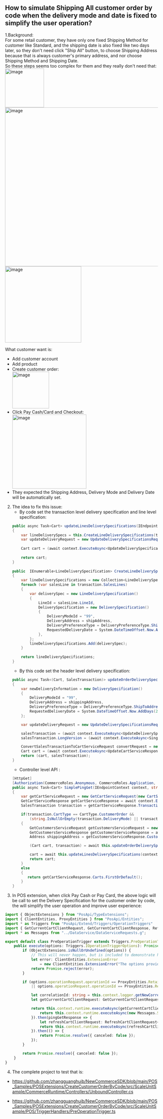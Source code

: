 ##  How to simulate Shipping All customer order by code when the delivery mode and date is fixed to simplify the user operation?

1.Background:<br/>
For some retail customer,  they have only one fixed Shipping Method for customer like Standard, and the shipping date is also fixed like two days later, so they don't need click "Ship All" button, to choose Shipping Address because that is always customer's primary address, and nor choose Shipping Method and Shipping Date.<br/>
So these steps seems too complex for them and they really don't need that:<br/>
<img width="128" alt="image" src="https://github.com/zhangguanghuib/NewCommerceSDK/assets/14832260/c424688c-968d-4480-ab54-61f8c4cc5ae4"><br/>
<img width="523" alt="image" src="https://github.com/zhangguanghuib/NewCommerceSDK/assets/14832260/be9cf250-876e-4099-aa0e-a700f768ab8a"><br/>
<img width="251" alt="image" src="https://github.com/zhangguanghuib/NewCommerceSDK/assets/14832260/5620f2da-dfbd-459f-a554-752a58492765"><br/>

What customer want is:<br/>
* Add customer account
* Add product
* Create customer order:<br/>
 <img width="121" alt="image" src="https://github.com/zhangguanghuib/NewCommerceSDK/assets/14832260/cb809bfd-bee8-4551-95be-2b138069a359"><br/>
* Click Pay Cash/Card and Checkout:<br/>
 <img width="244" alt="image" src="https://github.com/zhangguanghuib/NewCommerceSDK/assets/14832260/49ecc7d2-0d31-4815-83fb-8eaa3e864b38"><br/>
* They expected the Shipping Address, Delivery Mode and Delivery Date will be automatically set.

2. The idea to fix this issue:<br/>
   * By code set the transaction level delivery specification and line level specification:<br/>
   ```cs
   public async Task<Cart> updateLinesDeliverySpecifications(IEndpointContext context, string cartId, SalesTransaction transaction, Address shippingAddress)
   {
       var lineDeliverySpecs = this.CreateLineDeliverySpecifications(transaction, shippingAddress);
       var updateDeliveryRequest = new UpdateDeliverySpecificationsRequest(cartId, lineDeliverySpecs);
 
       Cart cart = (await context.ExecuteAsync<UpdateDeliverySpecificationsResponse>(updateDeliveryRequest).ConfigureAwait(false)).Cart;
 
       return cart;
   }
 
   public  IEnumerable<LineDeliverySpecification> CreateLineDeliverySpecifications(SalesTransaction transaction, Address shipAddress)
   {
       var lineDeliverySpecifications = new Collection<LineDeliverySpecification>();
       foreach (var salesLine in transaction.SalesLines)
       {
           var deliverySpec = new LineDeliverySpecification()
           {
               LineId = salesLine.LineId,
               DeliverySpecification = new DeliverySpecification()
               {
                   DeliveryModeId = "99",
                   DeliveryAddress = shipAddress,
                   DeliveryPreferenceType = DeliveryPreferenceType.ShipToAddress,
                   RequestedDeliveryDate = System.DateTimeOffset.Now.AddDays(2),
               },
           };
           lineDeliverySpecifications.Add(deliverySpec);
       }
 
       return lineDeliverySpecifications;
   }
   ```
   * By this code set the header level delivery specification:<br/>
    ```cs
    public async Task<(Cart, SalesTransaction)> updateOrderDeliverySpecifications(IEndpointContext context, SalesTransaction salesTransaction, Address shippingAddress)
    {
        var newDeliveryInformation = new DeliverySpecification()
        {
            DeliveryModeId = "99",
            DeliveryAddress = shippingAddress,
            DeliveryPreferenceType = DeliveryPreferenceType.ShipToAddress,
            RequestedDeliveryDate = System.DateTimeOffset.Now.AddDays(2),
        };
 
        var updateDeliveryRequest = new UpdateDeliverySpecificationsRequest(salesTransaction, newDeliveryInformation);
 
        salesTransaction = (await context.ExecuteAsync<UpdateDeliverySpecificationsResponse>(updateDeliveryRequest).ConfigureAwait(false)).ExistingCart;
        salesTransaction.LongVersion = (await context.ExecuteAsync<SingleEntityDataServiceResponse<long>>(new SaveCartVersionedDataRequest(salesTransaction)).ConfigureAwait(false)).Entity;
 
        ConvertSalesTransactionToCartServiceRequest convertRequest = new ConvertSalesTransactionToCartServiceRequest(salesTransaction);
        Cart cart = (await context.ExecuteAsync<UpdateCartServiceResponse>(convertRequest).ConfigureAwait(false)).Cart;
        return (cart, salesTransaction);
    }
    ```
    *  Controller level API :<br/>
    ```cs
    [HttpGet]
    [Authorization(CommerceRoles.Anonymous, CommerceRoles.Application, CommerceRoles.Customer, CommerceRoles.Device, CommerceRoles.Employee, CommerceRoles.Storefront)]
    public async Task<Cart> SimplePingGet(IEndpointContext context, string cartId)
    {
        var getCartServiceRequest = new GetCartServiceRequest(new CartSearchCriteria(cartId), QueryResultSettings.SingleRecord);
        GetCartServiceResponse getCartServiceResponse = await context.ExecuteAsync<GetCartServiceResponse>(getCartServiceRequest).ConfigureAwait(false);
        SalesTransaction transaction = getCartServiceResponse.Transactions.SingleOrDefault();

        if(transaction.CartType == CartType.CustomerOrder && 
            (string.IsNullOrEmpty(transaction.DeliveryMode) || transaction.SalesLines.Any(sl => string.IsNullOrEmpty(sl.DeliveryMode))))
        {
            GetCustomersServiceRequest getCustomersServiceRequest = new GetCustomersServiceRequest(QueryResultSettings.SingleRecord, transaction.CustomerId, SearchLocation.Local);
            GetCustomersServiceResponse getCustomersServiceResponse = await context.ExecuteAsync<GetCustomersServiceResponse>(getCustomersServiceRequest).ConfigureAwait(false);
            Address shippingAddress = getCustomersServiceResponse.Customers.FirstOrDefault().GetPrimaryAddress();

            (Cart cart, transaction) = await this.updateOrderDeliverySpecifications(context, transaction, shippingAddress).ConfigureAwait(false);

            cart = await this.updateLinesDeliverySpecifications(context, cartId, transaction, shippingAddress).ConfigureAwait(false);
            return cart;
        }
        else
        {
           return getCartServiceResponse.Carts.FirstOrDefault();
        }
    }
    ```
2.  In POS extension, when click Pay Cash or Pay Card,  the above logic will be call to set the Delivery Specification for the customer order by code, the will simplify the user operation and improve user experience:
```ts
import { ObjectExtensions } from "PosApi/TypeExtensions";
import { ClientEntities, ProxyEntities } from "PosApi/Entities";
import * as Triggers from "PosApi/Extend/Triggers/OperationTriggers"
import { GetCurrentCartClientRequest, GetCurrentCartClientResponse, RefreshCartClientRequest, RefreshCartClientResponse } from "PosApi/Consume/Cart";
import * as Messages from "../DataService/DataServiceRequests.g";

export default class PreOperationTrigger extends Triggers.PreOperationTrigger {
    public execute(options: Triggers.IOperationTriggerOptions): Promise<Commerce.Client.Entities.ICancelable> {
        if (ObjectExtensions.isNullOrUndefined(options)) {
            // This will never happen, but is included to demonstrate how to return a rejected promise when validation fails.
            let error: ClientEntities.ExtensionError
                = new ClientEntities.ExtensionError("The options provided to the PreTenderPaymentTrigger were invalid. Please select a product and try again.");
            return Promise.reject(error);
        } 

        if (options.operationRequest.operationId == ProxyEntities.RetailOperation.PayCash
            || options.operationRequest.operationId == ProxyEntities.RetailOperation.PayCard) {

            let correlationId: string = this.context.logger.getNewCorrelationId();
            let getCurrentCartClientRequest: GetCurrentCartClientRequest<GetCurrentCartClientResponse> = new GetCurrentCartClientRequest(correlationId);

            return this.context.runtime.executeAsync(getCurrentCartClientRequest).then((response: ClientEntities.ICancelableDataResult<GetCurrentCartClientResponse>) => {
                return this.context.runtime.executeAsync(new Messages.StoreOperations.SimplePingGetRequest(response.data.result.Id));
            }).then(pingGetResponse => {
                let refreshCartClientRequest: RefreshCartClientRequest<RefreshCartClientResponse> = new RefreshCartClientRequest();
                return this.context.runtime.executeAsync(refreshCartClientRequest);
            }).then(() => {
                return Promise.resolve({ canceled: false });
            });
        }

        return Promise.resolve({ canceled: false });    
    }
}
```
4.  The complete project to test that is:
   * https://github.com/zhangguanghuib/NewCommerceSDK/blob/main/POS_Samples/POSExtensions/CreateCustomerOrderByCode/src/ScaleUnitSample/CommerceRuntime/Controllers/UnboundController.cs

* https://github.com/zhangguanghuib/NewCommerceSDK/blob/main/POS_Samples/POSExtensions/CreateCustomerOrderByCode/src/ScaleUnitSample/POS/TriggerHandlers/PreOperationTrigger.ts
